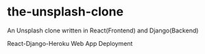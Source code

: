 # the-unsplash-clone
An Unsplash clone written in React(Frontend) and Django(Backend)

React-Django-Heroku Web App Deployment